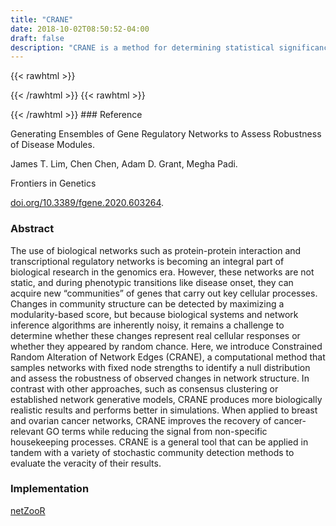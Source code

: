 ```yaml
---
title: "CRANE"
date: 2018-10-02T08:50:52-04:00
draft: false
description: "CRANE is a method for determining statistical significance of structural differences between networks. Analysis with CRANE is a four-phase process. The first step of CRANE is to estimate two networks: a reference network and a perturbed network. In the same spirit as LIONESS, CRANE is flexible: any network inference method (e.g., correlation, partial correlation, PANDA) can be used at this stage. In the second step, differential features are determined by comparing the reference and perturbed networks. Here, CRANE is again flexible: such differential features could arise from simple measures such as a comparison of node degree or centrality, or from more nuanced techniques such as differential module detection with ALPACA. Third, a large number of constrained random networks are developed based on the network structure of the reference network. By comparing each random network with the original reference network, a set of null differential measures is obtained. Fourth, the observed differential features from step two can be compared with the null distribution from step three to generate empirical p-values. A typical workflow for applying CRANE in NetZooR would involve fitting PANDA networks in step one and using ALPACA to estimate differential modules in step two."
---
```


{{< rawhtml >}}
<script type='text/javascript' src='https://d1bxh8uas1mnw7.cloudfront.net/assets/embed.js'></script>
{{< /rawhtml >}}
{{< rawhtml >}}
<div data-badge-popover="right" data-badge-type="donut" data-doi="doi.org/10.3389/fgene.2020.603264" data-hide-no-mentions="true" class="altmetric-embed"></div>
{{< /rawhtml >}}
### Reference

Generating Ensembles of Gene Regulatory Networks to Assess Robustness of Disease Modules. 

James T. Lim, Chen Chen, Adam D. Grant, Megha Padi.

Frontiers in Genetics

[doi.org/10.3389/fgene.2020.603264](https://www.frontiersin.org/articles/10.3389/fgene.2020.603264/full).

### Abstract

The use of biological networks such as protein-protein interaction and transcriptional regulatory networks is becoming an integral part of biological research in the genomics era. However, these networks are not static, and during phenotypic transitions like disease onset, they can acquire new “communities” of genes that carry out key cellular processes. Changes in community structure can be detected by maximizing a modularity-based score, but because biological systems and network inference algorithms are inherently noisy, it remains a challenge to determine whether these changes represent real cellular responses or whether they appeared by random chance. Here, we introduce Constrained Random Alteration of Network Edges (CRANE), a computational method that samples networks with fixed node strengths to identify a null distribution and assess the robustness of observed changes in network structure. In contrast with other approaches, such as consensus clustering or established network generative models, CRANE produces more biologically realistic results and performs better in simulations. When applied to breast and ovarian cancer networks, CRANE improves the recovery of cancer-relevant GO terms while reducing the signal from non-specific housekeeping processes. CRANE is a general tool that can be applied in tandem with a variety of stochastic community detection methods to evaluate the veracity of their results.

### Implementation

[netZooR](https://github.com/netZoo/netZooR)
